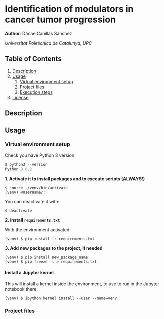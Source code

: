 # Identification of modulators in cancer tumor progression

**Author**: Dànae Canillas Sánchez

*Universitat Politècnica de Catalunya, UPC*


## Table of Contents

1. [Description](#description)
2. [Usage](#usage)
   1. [Virtual environment setup](#Virtual-environment-setup)
   2. [Project files](#Project-files)
   3. [Execution steps](#Execution-steps)
3. [License](#License)

## Description

## Usage

### Virtual environment setup

Check you have Python 3 version:

```py
$ python3 --version
Python 3.6.2
```

**1. Activate it to install packages and to execute scripts (ALWAYS!)**

```
$ source ./venv/bin/activate
(venv) @Username/:
```

You can deactivate it with:

```
$ deactivate
```



**2. Install `requirements.txt`**

With the environment activated:

```
(venv) $ pip install -r requirements.txt 
```



**3. Add new packages to the project, if needed**

```
(venv) $ pip install new_package_name
(venv) $ pip freeze -l > requirements.txt 
```



#### Install a Jupyter kernel

This will install a kernel inside the environment, to use to run in the Jupyter notebook there:

```
(venv) $ ipython kernel install --user --name=venv
```



### Project files
